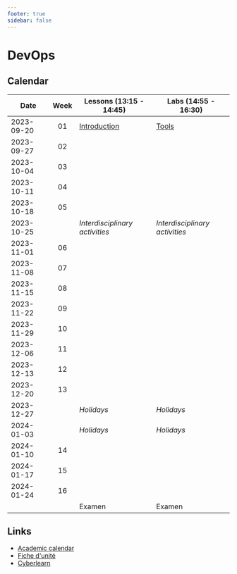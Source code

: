 ```yaml
---
footer: true
sidebar: false
---
```


# DevOps

## Calendar

| Date       | Week | Lessons (13:15 - 14:45)                | Labs (14:55 - 16:30)           |
| ---------- | :--: | -------------------------------------- | ------------------------------ |
| 2023-09-20 |  01  | [Introduction](./lessons/introduction) | [Tools](./labs/tools)          |
| 2023-09-27 |  02  |                                        |                                |
| 2023-10-04 |  03  |                                        |                                |
| 2023-10-11 |  04  |                                        |                                |
| 2023-10-18 |  05  |                                        |                                |
| 2023-10-25 |      | _Interdisciplinary activities_         | _Interdisciplinary activities_ |
| 2023-11-01 |  06  |                                        |                                |
| 2023-11-08 |  07  |                                        |                                |
| 2023-11-15 |  08  |                                        |                                |
| 2023-11-22 |  09  |                                        |                                |
| 2023-11-29 |  10  |                                        |                                |
| 2023-12-06 |  11  |                                        |                                |
| 2023-12-13 |  12  |                                        |                                |
| 2023-12-20 |  13  |                                        |                                |
| 2023-12-27 |      | _Holidays_                             | _Holidays_                     |
| 2024-01-03 |      | _Holidays_                             | _Holidays_                     |
| 2024-01-10 |  14  |                                        |                                |
| 2024-01-17 |  15  |                                        |                                |
| 2024-01-24 |  16  |                                        |                                |
|            |      | Examen                                 | Examen                         |

## Links

- [Academic calendar](https://heig-vd.ch/formation/bachelor/calendrier-academique/)
- [Fiche d'unité](https://gaps.heig-vd.ch/public/fiches/uv/uv.php?id=7181&plan=792)
- [Cyberlearn](https://cyberlearn.hes-so.ch/course/view.php?id=9480)

<script setup>
import { onMounted, nextTick } from 'vue'

const date = new Date()
const day = date.getDay()
const currentDate = new Date(date.setDate(date.getDate() - day + (day === 0 ? -4 : 3)))
const dateText = currentDate.toISOString().split('T')[0]
const weekend = day === 0 || day === 6

onMounted(() => {
    Array.from(document.querySelectorAll("td"))
        .filter(a => a.textContent === dateText)
        .forEach(element => {
            const parent = element.parentElement
            parent.classList.add("current", weekend ? "weekend" : "week")
            nextTick(() => parent.scrollIntoView({ behavior: 'smooth' }))
        })
})
</script>
